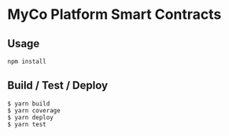 # MyCo Platform Smart Contracts

## Usage

```
npm install
```

## Build / Test / Deploy

```
$ yarn build
$ yarn coverage
$ yarn deploy
$ yarn test
```
